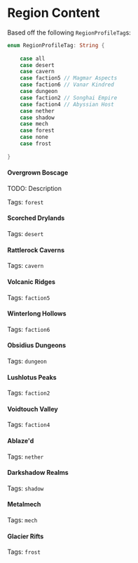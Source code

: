 # Region Content

Based off the following `RegionProfileTag`s:

```swift
enum RegionProfileTag: String {
    
    case all
    case desert
    case cavern
    case faction5 // Magmar Aspects
    case faction6 // Vanar Kindred
    case dungeon
    case faction2 // Songhai Empire
    case faction4 // Abyssian Host
    case nether
    case shadow
    case mech
    case forest
    case none
    case frost
    
}
```

#### Overgrown Boscage

TODO: Description

Tags: `forest`

#### Scorched Drylands

Tags: `desert`

#### Rattlerock Caverns

Tags: `cavern`

#### Volcanic Ridges

Tags: `faction5`

#### Winterlong Hollows

Tags: `faction6`

#### Obsidius Dungeons

Tags: `dungeon`

#### Lushlotus Peaks

Tags: `faction2`

#### Voidtouch Valley

Tags: `faction4`

#### Ablaze'd

Tags: `nether`

#### Darkshadow Realms

Tags: `shadow`

#### Metalmech

Tags: `mech`

#### Glacier Rifts

Tags: `frost`